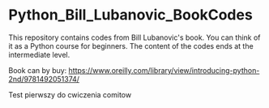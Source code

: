 # Python_Bill_Lubanovic_BookCodes
This repository contains codes from Bill Lubanovic's book.  You can think of it as a Python course for beginners. The content of the codes ends at the intermediate level.

Book can by buy: https://www.oreilly.com/library/view/introducing-python-2nd/9781492051374/

Test pierwszy do cwiczenia comitow